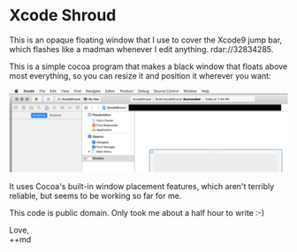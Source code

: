 # Xcode Shroud

This is an opaque floating window that I use to cover the Xcode9 jump bar,
which flashes like a madman whenever I edit anything.  rdar://32834285.

This is a simple cocoa program that makes a black window that floats above most
everything, so you can resize it and position it wherever you want:

![](assets/shroudenfreude.png)

It uses Cocoa's built-in window placement features, which aren't terribly reliable,
but seems to be working so far for me.

This code is public domain.  Only took me about a half hour to write :-)

Love,<br>
++md


